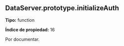 ## DataServer.prototype.initializeAuth

**Tipo:** function

**Índice de propiedad:** 16

Por documentar.



